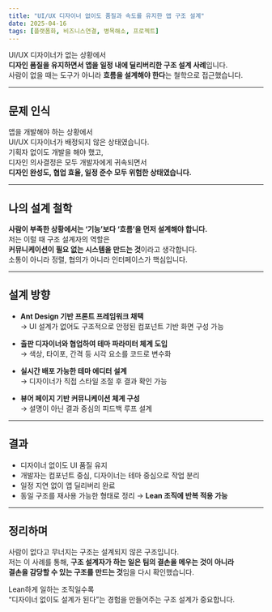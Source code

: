 ```yaml
---
title: "UI/UX 디자이너 없이도 품질과 속도를 유지한 앱 구조 설계"
date: 2025-04-16
tags: [플랫폼화, 비즈니스연결, 병목해소, 프로젝트]
---
```


UI/UX 디자이너가 없는 상황에서  
**디자인 품질을 유지하면서 앱을 일정 내에 딜리버리한 구조 설계 사례**입니다.  
사람이 없을 때는 도구가 아니라 **흐름을 설계해야 한다**는 철학으로 접근했습니다.

---

## 문제 인식

앱을 개발해야 하는 상황에서  
UI/UX 디자이너가 배정되지 않은 상태였습니다.  
기획자 없이도 개발을 해야 했고,  
디자인 의사결정은 모두 개발자에게 귀속되면서  
**디자인 완성도, 협업 효율, 일정 준수 모두 위험한 상태였습니다.**

---

## 나의 설계 철학

**사람이 부족한 상황에서는 ‘기능’보다 ‘흐름’을 먼저 설계해야 합니다.**  
저는 이럴 때 구조 설계자의 역할은  
**커뮤니케이션이 필요 없는 시스템을 만드는 것**이라고 생각합니다.  
소통이 아니라 정렬, 협의가 아니라 인터페이스가 핵심입니다.

---

## 설계 방향

- **Ant Design 기반 프론트 프레임워크 채택**  
  → UI 설계가 없어도 구조적으로 안정된 컴포넌트 기반 화면 구성 가능

- **출판 디자이너와 협업하여 테마 파라미터 체계 도입**  
  → 색상, 타이포, 간격 등 시각 요소를 코드로 변수화

- **실시간 배포 가능한 테마 에디터 설계**  
  → 디자이너가 직접 스타일 조절 후 결과 확인 가능

- **뷰어 페이지 기반 커뮤니케이션 체계 구성**  
  → 설명이 아닌 결과 중심의 피드백 루프 설계

---

## 결과

- 디자이너 없이도 UI 품질 유지  
- 개발자는 컴포넌트 중심, 디자이너는 테마 중심으로 작업 분리  
- 일정 지연 없이 앱 딜리버리 완료  
- 동일 구조를 재사용 가능한 형태로 정리 → **Lean 조직에 반복 적용 가능**

---

## 정리하며

사람이 없다고 무너지는 구조는 설계되지 않은 구조입니다.  
저는 이 사례를 통해, **구조 설계자가 하는 일은 팀의 결손을 메우는 것이 아니라  
결손을 감당할 수 있는 구조를 만드는 것**임을 다시 확인했습니다.

Lean하게 일하는 조직일수록  
“디자이너 없이도 설계가 된다”는 경험을 만들어주는 구조 설계가 중요합니다.

